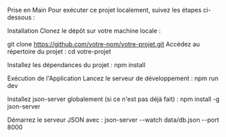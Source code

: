 Prise en Main
Pour exécuter ce projet localement, suivez les étapes ci-dessous :



Installation
Clonez le dépôt sur votre machine locale :


git clone https://github.com/votre-nom/votre-projet.git
Accédez au répertoire du projet :
cd votre-projet

Installez les dépendances du projet :
npm install

Exécution de l'Application
Lancez le serveur de développement :
npm run dev

Installez json-server globalement (si ce n'est pas déjà fait) :
npm install -g json-server

Démarrez le serveur JSON avec :
json-server --watch data/db.json --port 8000